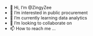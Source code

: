 - 👋 Hi, I’m @ZingyZee
- 👀 I’m interested in public procurement
- 🌱 I’m currently learning data analytics
- 💞️ I’m looking to collaborate on 
- 📫 How to reach me ...

<!---
ZingyZee/ZingyZee is a ✨ special ✨ repository because its `README.md` (this file) appears on your GitHub profile.
You can click the Preview link to take a look at your changes.
--->
